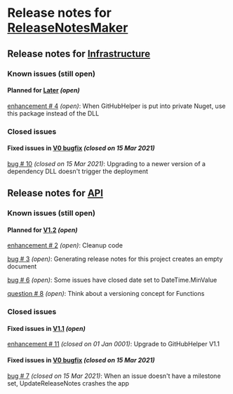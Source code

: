 # Release notes for [ReleaseNotesMaker](https://github.com/lbugnion/ReleaseNotesMaker)

## Release notes for [Infrastructure](https://github.com/lbugnion/ReleaseNotesMaker/projects/2)

### Known issues (still open)

#### Planned for [Later](https://github.com/lbugnion/ReleaseNotesMaker/milestone/2) *(open)*

[enhancement # 4](https://github.com/lbugnion/ReleaseNotesMaker/issues/4) *(open)*: When GitHubHelper is put into private Nuget, use this package instead of the DLL

### Closed issues

#### Fixed issues in [V0 bugfix](https://github.com/lbugnion/ReleaseNotesMaker/milestone/3) *(closed on 15 Mar 2021)*

[bug # 10](https://github.com/lbugnion/ReleaseNotesMaker/issues/10) *(closed on 15 Mar 2021)*: Upgrading to a newer version of a dependency DLL doesn't trigger the deployment



## Release notes for [API](https://github.com/lbugnion/ReleaseNotesMaker/projects/1)

### Known issues (still open)

#### Planned for [V1.2](https://github.com/lbugnion/ReleaseNotesMaker/milestone/5) *(open)*

[enhancement # 2](https://github.com/lbugnion/ReleaseNotesMaker/issues/2) *(open)*: Cleanup code

[bug # 3](https://github.com/lbugnion/ReleaseNotesMaker/issues/3) *(open)*: Generating release notes for this project creates an empty document

[bug # 6](https://github.com/lbugnion/ReleaseNotesMaker/issues/6) *(open)*: Some issues have closed date set to DateTime.MinValue

[question # 8](https://github.com/lbugnion/ReleaseNotesMaker/issues/8) *(open)*: Think about a versioning concept for Functions

### Closed issues

#### Fixed issues in [V1.1](https://github.com/lbugnion/ReleaseNotesMaker/milestone/4) *(open)*

[enhancement # 11](https://github.com/lbugnion/ReleaseNotesMaker/issues/11) *(closed on 01 Jan 0001)*: Upgrade to GitHubHelper V1.1

#### Fixed issues in [V0 bugfix](https://github.com/lbugnion/ReleaseNotesMaker/milestone/3) *(closed on 15 Mar 2021)*

[bug # 7](https://github.com/lbugnion/ReleaseNotesMaker/issues/7) *(closed on 15 Mar 2021)*: When an issue doesn't have a milestone set, UpdateReleaseNotes crashes the app




